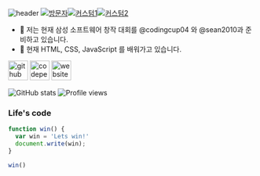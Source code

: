 ![header](https://capsule-render.vercel.app/api?type=wave&color=auto&height=300&section=header&text=Hi%20There%20:wave:&fontSize=90)
[![방문자](https://hits.seeyoufarm.com/api/count/incr/badge.svg?url=https%3A%2F%2Fgithub.com%2Finjoon5)](https://GitHub.com/injoon5/)[![커스텀1](https://injoon5.github.io/Injoon5/badge/oijbadge.svg)](https://GitHub.com/injoon5/)[![커스텀2](https://injoon5.github.io/Injoon5/badge/oijbadge1.svg)](https://juniorsoftwarecup.com)
- 🔭 저는 현재 삼성 소프트웨어 창작 대회를 @codingcup04 와 
     @sean2010과 준비하고 있습니다. 
- 🌱 현재 HTML, CSS, JavaScript 를 배워가고 있습니다.

[<img src='https://cdn.jsdelivr.net/npm/simple-icons@3.0.1/icons/github.svg' alt='github' height='40'>](https://github.com/injoon5)  [<img src='https://cdn.jsdelivr.net/npm/simple-icons@3.0.1/icons/codepen.svg' alt='codepen' height='40'>](https://codepen.io/injoon5)  [<img src='https://cdn.jsdelivr.net/npm/simple-icons@3.0.1/icons/icloud.svg' alt='website' height='40'>](http://injoon5.ga)  

![GitHub stats](https://github-readme-stats.vercel.app/api?username=injoon5&show_icons=true)  ![Profile views](https://gpvc.arturio.dev/injoon5)  


### Life's code

```javascript
function win() {
  var win = 'Lets win!'
  document.write(win);
}

win()
```


 

